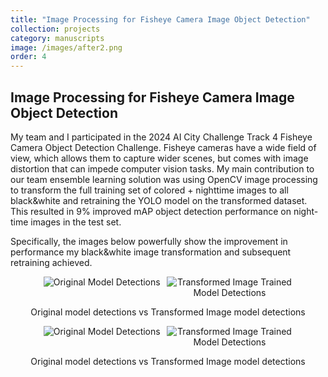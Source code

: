 ```yaml
---
title: "Image Processing for Fisheye Camera Image Object Detection"
collection: projects
category: manuscripts
image: /images/after2.png
order: 4
---
```



<h2>Image Processing for Fisheye Camera Image Object Detection</h2>

<p>
  My team and I participated in the 2024 AI City Challenge Track 4 Fisheye Camera Object Detection Challenge. Fisheye cameras have a wide field of view, which allows them to capture wider scenes, but comes with image distortion that can impede computer vision tasks. My main contribution to our team ensemble learning solution was using OpenCV image processing to transform the full training set of colored + nighttime images to all black&white and retraining the YOLO model on the transformed dataset. This resulted in 9% improved mAP object detection performance on night-time images in the test set.
</p>

<p>
  Specifically, the images below powerfully show the improvement in performance my black&white image transformation and subsequent retraining achieved.
</p>


  <div style="text-align: center;">
    <div style="display: flex; justify-content: center; gap: 10px;">
      <img src="/images/before1.jpg" alt="Original Model Detections" style="max-width: 40%; height: auto;">
      <img src="/images/after1.jpg" alt="Transformed Image Trained Model Detections" style="max-width: 40%; height: auto;">
    </div>
    <p>Original model detections vs Transformed Image model detections</p>
  </div>
  
  
  <div style="text-align: center;">
    <div style="display: flex; justify-content: center; gap: 10px;">
      <img src="/images/before2.png" alt="Original Model Detections" style="max-width: 40%; height: auto;">
      <img src="/images/after2.png" alt="Transformed Image Trained Model Detections" style="max-width: 40%; height: auto;">
    </div>
    <p>Original model detections vs Transformed Image model detections</p>
  </div>